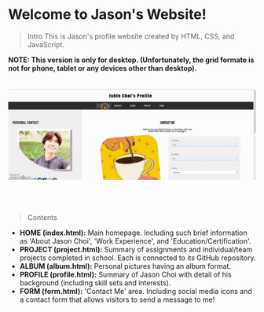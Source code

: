 # Welcome to Jason's Website!

> Intro
This is Jason's profile website created by HTML, CSS, and JavaScript. <br />

**NOTE: This version is only for desktop. (Unfortunately, the grid formate is not for phone, tablet or any devices other than desktop).**
<br />
<br />
<br />
![](image/profile.gif) <br />
<br />
<br />
<br />
> Contents
- **HOME (index.html):** Main homepage. Including such brief information as 'About Jason Choi', 'Work Experience', and 'Education/Certification'.
- **PROJECT (project.html):** Summary of assignments and individual/team projects completed in school. Each is connected to its GitHub repository.
- **ALBUM (album.html):** Personal pictures having an album format.
- **PROFILE (profile.html):** Summary of Jason Choi with detail of his background (including skill sets and interests).
- **FORM (form.html):** 'Contact Me' area. Including social media icons and a contact form that allows visitors to send a message to me!
